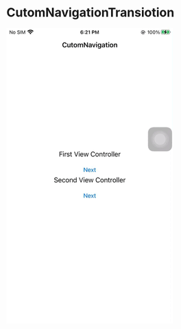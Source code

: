 # CutomNavigationTransiotion


![1](https://github.com/FaizUlHassan123/CutomNavigationTransiotion/blob/main/CutomNavigationTransiotion/Video/sample.gif)
